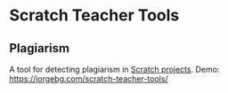# Scratch Teacher Tools
## Plagiarism
A tool for detecting plagiarism in [Scratch projects](https://scratch.mit.edu/).
Demo: https://jorgebg.com/scratch-teacher-tools/
